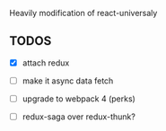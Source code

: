 Heavily modification of react-universaly

TODOS
-----
- [x] attach redux
- [ ] make it async data fetch
- [ ] upgrade to webpack 4 (perks)
- [ ] redux-saga over redux-thunk?

